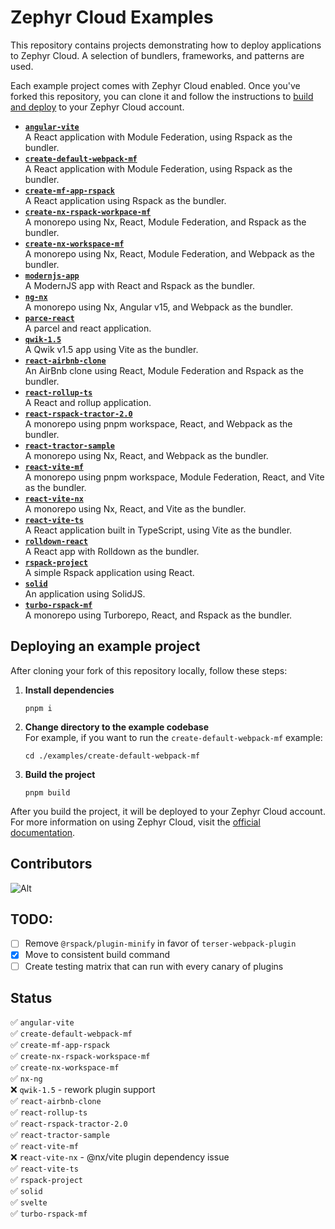 # Zephyr Cloud Examples

This repository contains projects demonstrating how to deploy applications to Zephyr Cloud.
A selection of bundlers, frameworks, and patterns are used.

Each example project comes with Zephyr Cloud enabled.
Once you've forked this repository, you can clone it and follow the instructions to [build and deploy](#deploying-an-example-project) to your Zephyr Cloud account.

*   __[`angular-vite`](./examples/angular-vite)__  
    A React application with Module Federation, using Rspack as the bundler.
*   __[`create-default-webpack-mf`](./examples/create-default-webpack-mf)__  
    A React application with Module Federation, using Rspack as the bundler.
*   __[`create-mf-app-rspack`](./examples/create-mf-app-rspack)__  
    A React application using Rspack as the bundler.
*   __[`create-nx-rspack-workpace-mf`](./examples/create-nx-rspack-workpace-mf)__  
    A monorepo using Nx, React, Module Federation, and Rspack as the bundler.
*   __[`create-nx-workspace-mf`](./examples/create-nx-workspace-mf)__  
    A monorepo using Nx, React, Module Federation, and Webpack as the bundler.
*   __[`modernjs-app`](./examples/modernjs-app)__  
    A ModernJS app with React and Rspack as the bundler.
*   __[`ng-nx`](./examples/ng-nx)__  
    A monorepo using Nx, Angular v15, and Webpack as the bundler.
*   __[`parce-react`](./examples/parcel-react)__  
    A parcel and react application.
*   __[`qwik-1.5`](./examples/qwik-1.5)__  
    A Qwik v1.5 app using Vite as the bundler.
*   __[`react-airbnb-clone`](./examples/react-airbnb-clone)__  
    An AirBnb clone using React, Module Federation and Rspack as the bundler.
*   __[`react-rollup-ts`](./examples/react-rollup-ts)__  
    A React and rollup application.
*   __[`react-rspack-tractor-2.0`](./examples/react-rspack-tractor-2.0)__  
    A monorepo using pnpm workspace, React, and Webpack as the bundler.
*   __[`react-tractor-sample`](./examples/react-tractor-sample)__  
    A monorepo using Nx, React, and Webpack as the bundler.
*   __[`react-vite-mf`](./examples/react-vite-mf)__  
    A monorepo using pnpm workspace, Module Federation, React, and Vite as the bundler.
*   __[`react-vite-nx`](./examples/react-vite-nx)__  
    A monorepo using Nx, React, and Vite as the bundler.
*   __[`react-vite-ts`](./examples/react-vite-ts)__  
    A React application built in TypeScript, using Vite as the bundler.
*   __[`rolldown-react`](./examples/rolldown-react)__  
    A React app with Rolldown as the bundler.
*   __[`rspack-project`](./examples/rspack-project)__  
    A simple Rspack application using React.
*   __[`solid`](./examples/solid)__  
    An application using SolidJS.
*   __[`turbo-rspack-mf`](./examples/turbo-rspack-mf/)__  
    A monorepo using Turborepo, React, and Rspack as the bundler.

## Deploying an example project
After cloning your fork of this repository locally, follow these steps:

1.  __Install dependencies__  
    ```shell
    pnpm i
    ```
2.  __Change directory to the example codebase__  
    For example, if you want to run the `create-default-webpack-mf` example:

    ```shell
    cd ./examples/create-default-webpack-mf
    ```
3.  __Build the project__  
    ```shell
    pnpm build
    ```

After you build the project, it will be deployed to your Zephyr Cloud account.
For more information on using Zephyr Cloud, visit the [official documentation][documentation].

[documentation]: https://docs.zephyr-cloud.io

## Contributors
![Alt](https://repobeats.axiom.co/api/embed/9d3af925eba49c0dd8ddd8ee144443242fba9b6a.svg "Repobeats analytics image")

## TODO:
- [ ] Remove `@rspack/plugin-minify` in favor of `terser-webpack-plugin`
- [x] Move to consistent build command
- [ ] Create testing matrix that can run with every canary of plugins

## Status
:white_check_mark: `angular-vite`   
:white_check_mark: `create-default-webpack-mf`  
:white_check_mark: `create-mf-app-rspack`  
:white_check_mark: `create-nx-rspack-workspace-mf`  
:white_check_mark: `create-nx-workspace-mf`  
:white_check_mark: `nx-ng`  
:x: `qwik-1.5` - rework plugin support   
:white_check_mark: `react-airbnb-clone`  
:white_check_mark: `react-rollup-ts`  
:white_check_mark: `react-rspack-tractor-2.0`  
:white_check_mark: `react-tractor-sample`  
:white_check_mark: `react-vite-mf`  
:x: `react-vite-nx` - @nx/vite plugin dependency issue  
:white_check_mark: `react-vite-ts`  
:white_check_mark: `rspack-project`  
:white_check_mark: `solid`  
:white_check_mark: `svelte`  
:white_check_mark: `turbo-rspack-mf`  

